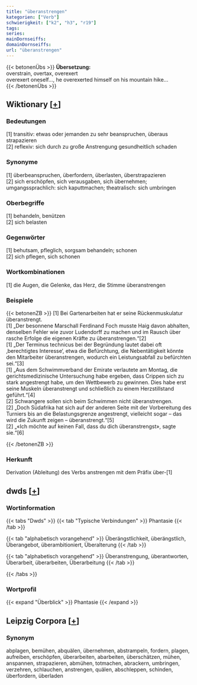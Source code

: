 ```yaml
---
title: "überanstrengen"
kategorien: ["Verb"]
schwierigkeit: ["k2", "h3", "r19"]
tags:
series:
mainDornseiffs:
domainDornseiffs:
url: "überanstrengen"
---
```


{{< betonenÜbs >}}
**Übersetzung:**  
overstrain, overtax, overexert  
overexert oneself..., he overexerted himself on his mountain hike...  
{{< /betonenÜbs >}}

## Wiktionary [[+](https://de.wiktionary.org/wiki/überanstrengen)]

### Bedeutungen
[1] transitiv: etwas oder jemanden zu sehr beanspruchen, überaus strapazieren  
[2] reflexiv: sich durch zu große Anstrengung gesundheitlich schaden  

### Synonyme
[1] überbeanspruchen, überfordern, überlasten, überstrapazieren  
[2] sich erschöpfen, sich verausgaben, sich übernehmen; umgangssprachlich: sich kaputtmachen; theatralisch: sich umbringen  

### Oberbegriffe
[1] behandeln, benützen  
[2] sich belasten  

### Gegenwörter
[1] behutsam, pfleglich, sorgsam behandeln; schonen  
[2] sich pflegen, sich schonen  

### Wortkombinationen
[1] die Augen, die Gelenke, das Herz, die Stimme überanstrengen  

### Beispiele
{{< betonenZB >}}
[1] Bei Gartenarbeiten hat er seine Rückenmuskulatur überanstrengt.  
[1] „Der besonnene Marschall Ferdinand Foch musste Haig davon abhalten, denselben Fehler wie zuvor Ludendorff zu machen und im Rausch über rasche Erfolge die eigenen Kräfte zu überanstrengen.“[2]  
[1] „Der Terminus technicus bei der Begründung lautet dabei oft ‚berechtigtes Interesse‘, etwa die Befürchtung, die Nebentätigkeit könnte den Mitarbeiter überanstrengen, wodurch ein Leistungsabfall zu befürchten sei.“[3]  
[1] „Aus dem Schwimmverband der Emirate verlautete am Montag, die gerichtsmedizinische Untersuchung habe ergeben, dass Crippen sich zu stark angestrengt habe, um den Wettbewerb zu gewinnen. Dies habe erst seine Muskeln überanstrengt und schließlich zu einem Herzstillstand geführt.“[4]  
[2] Schwangere sollen sich beim Schwimmen nicht überanstrengen.  
[2] „Doch Südafrika hat sich auf der anderen Seite mit der Vorbereitung des Turniers bis an die Belastungsgrenze angestrengt, vielleicht sogar – das wird die Zukunft zeigen – überanstrengt.“[5]  
[2] „«Ich möchte auf keinen Fall, dass du dich überanstrengst», sagte sie.“[6]  

{{< /betonenZB >}}
### Herkunft
Derivation (Ableitung) des Verbs anstrengen mit dem Präfix über-[1]  



## dwds [[+](https://www.dwds.de/wb/überanstrengen)]

### Wortinformation
{{< tabs "Dwds" >}}
{{< tab "Typische Verbindungen" >}}
Phantasie
{{< /tab >}}

{{< tab "alphabetisch vorangehend" >}}
Überängstlichkeit, überängstlich, Überangebot, überambitioniert, Überalterung
{{< /tab >}}

{{< tab "alphabetisch vorangehend" >}}
Überanstrengung, überantworten, Überarbeit, überarbeiten, Überarbeitung
{{< /tab >}}

{{< /tabs >}}

### Wortprofil
{{< expand "Überblick" >}} Phantasie {{< /expand >}}

## Leipzig Corpora [[+](https://corpora.uni-leipzig.de/en/res?word=überanstrengen&corpusId=deu_newscrawl-public_2018)]


### Synonym
abplagen, bemühen, abquälen, übernehmen, abstrampeln, fordern, plagen, aufreiben, erschöpfen, überarbeiten, abarbeiten, überschätzen, mühen, anspannen, strapazieren, abmühen, totmachen, abrackern, umbringen, verzehren, schlauchen, anstrengen, quälen, abschleppen, schinden, überfordern, überladen

